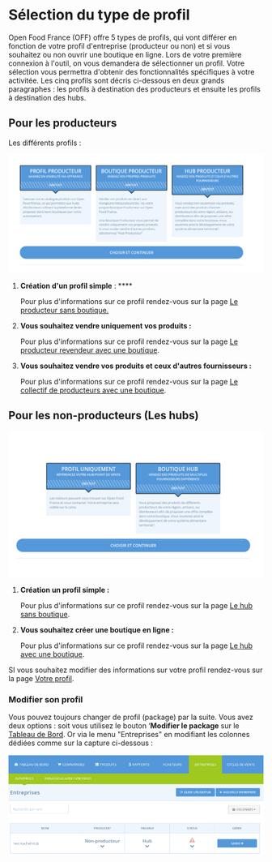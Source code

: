 # Sélection du type de profil

Open Food France \(OFF\) offre 5 types de profils, qui vont différer en fonction de votre profil d'entreprise \(producteur ou non\) et si vous souhaitez ou non ouvrir une boutique en ligne. Lors de votre première connexion à l'outil, on vous demandera de sélectionner un profil. Votre sélection vous permettra d'obtenir des fonctionnalités spécifiques à votre activitée. Les cinq profils sont décris ci-dessous en deux grands paragraphes : les profils à destination des producteurs et ensuite les profils à destination des hubs.

## Pour les producteurs

Les différents profils :

![](../../.gitbook/assets/image%20%2852%29.png)

1. **Création d'un profil simple** : ****

   Pour plus d'informations sur ce profil rendez-vous sur la page [Le producteur sans boutique.](../../les-differents-profils-utilisateurs/le-producteur-sans-boutique.md)

2. **Vous souhaitez vendre uniquement vos produits :** 

   Pour plus d'informations sur ce profil rendez-vous sur la page [Le producteur revendeur avec une boutique](../../les-differents-profils-utilisateurs/le-producteur-revendeur-avec-une-boutique.md).

3. **Vous souhaitez vendre vos produits et ceux d'autres fournisseurs :**

   Pour plus d'informations sur ce profil rendez-vous sur la page [Le collectif de producteurs avec une boutique](../../les-differents-profils-utilisateurs/le-collectif-de-producteurs-avec-une-boutique.md).

## Pour les non-producteurs \(Les hubs\)

![](../../.gitbook/assets/image%20%2834%29.png)

1. **Création un profil simple :**

   Pour plus d'informations sur ce profil rendez-vous sur la page [Le hub sans boutique](../../les-differents-profils-utilisateurs/le-hub-non-producteur-sans-boutique-en-ligne.md).

2. **Vous souhaitez créer une boutique en ligne :**

   Pour plus d'informations sur ce profil rendez-vous sur la page [Le hub avec une boutique](../../les-differents-profils-utilisateurs/le-hub-non-producteur-avec-boutique-en-ligne.md).

SI vous souhaitez modifier des informations sur votre profil rendez-vous sur la page [Votre profil](./).

### Modifier son profil

Vous pouvez toujours changer de profil \(package\) par la suite. Vous avez deux options : soit vous utilisez le bouton ‘**Modifier le package** sur le [Tableau de Bord](../tableau-de-bord.md). Or via le menu "Entreprises" en modifiant les colonnes dédiées comme sur la capture ci-dessous : 

![](../../.gitbook/assets/image%20%2838%29.png)

